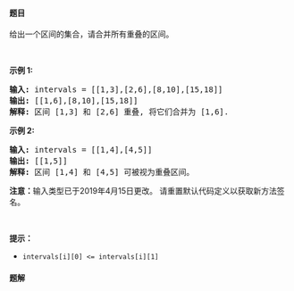 #### 题目
<p>给出一个区间的集合，请合并所有重叠的区间。</p>

<p>&nbsp;</p>

<p><strong>示例 1:</strong></p>

<pre><strong>输入:</strong> intervals = [[1,3],[2,6],[8,10],[15,18]]
<strong>输出:</strong> [[1,6],[8,10],[15,18]]
<strong>解释:</strong> 区间 [1,3] 和 [2,6] 重叠, 将它们合并为 [1,6].
</pre>

<p><strong>示例&nbsp;2:</strong></p>

<pre><strong>输入:</strong> intervals = [[1,4],[4,5]]
<strong>输出:</strong> [[1,5]]
<strong>解释:</strong> 区间 [1,4] 和 [4,5] 可被视为重叠区间。</pre>

<p><strong>注意：</strong>输入类型已于2019年4月15日更改。 请重置默认代码定义以获取新方法签名。</p>

<p>&nbsp;</p>

<p><strong>提示：</strong></p>

<ul>
	<li><code>intervals[i][0] &lt;= intervals[i][1]</code></li>
</ul>


 #### 题解